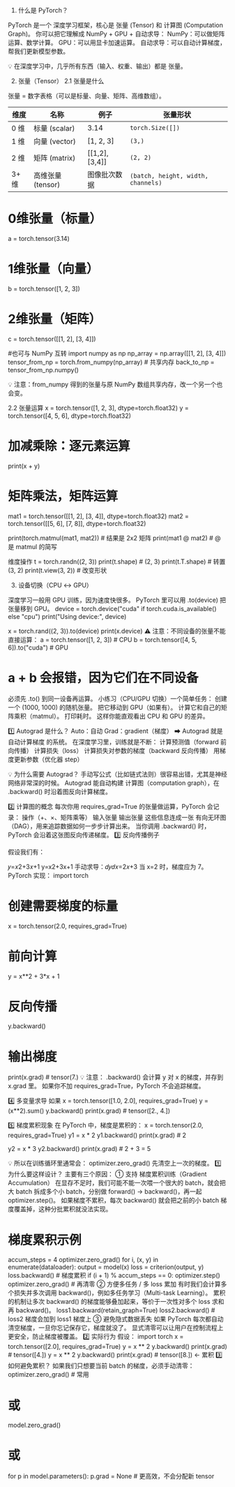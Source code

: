 1. 什么是 PyTorch？

PyTorch 是一个 深度学习框架，核心是 张量 (Tensor) 和 计算图 (Computation Graph)。
你可以把它理解成 NumPy + GPU + 自动求导：
NumPy：可以做矩阵运算、数学计算。
GPU：可以用显卡加速运算。
自动求导：可以自动计算梯度，帮我们更新模型参数。

💡 在深度学习中，几乎所有东西（输入、权重、输出）都是 张量。

2. 张量（Tensor）
2.1 张量是什么

张量 = 数字表格（可以是标量、向量、矩阵、高维数组）。

| 维度   | 名称            | 例子                | 张量形状                               |
| ---- | ------------- | ----------------- | ---------------------------------- |
| 0 维  | 标量 (scalar)   | 3.14              | `torch.Size([])`                   |
| 1 维  | 向量 (vector)   | \[1, 2, 3]        | `(3,)`                             |
| 2 维  | 矩阵 (matrix)   | \[\[1,2], \[3,4]] | `(2, 2)`                           |
| 3+ 维 | 高维张量 (tensor) | 图像批次数据            | `(batch, height, width, channels)` |

# 0维张量（标量）
a = torch.tensor(3.14)
# 1维张量（向量）
b = torch.tensor([1, 2, 3])
# 2维张量（矩阵）
c = torch.tensor([[1, 2], [3, 4]])

#也可与 NumPy 互转
import numpy as np
np_array = np.array([[1, 2], [3, 4]])
tensor_from_np = torch.from_numpy(np_array)  # 共享内存
back_to_np = tensor_from_np.numpy()

💡 注意：from_numpy 得到的张量与原 NumPy 数组共享内存，改一个另一个也会变。

2.2 张量运算
x = torch.tensor([1, 2, 3], dtype=torch.float32)
y = torch.tensor([4, 5, 6], dtype=torch.float32)

# 加减乘除：逐元素运算
print(x + y)

# 矩阵乘法，矩阵运算
mat1 = torch.tensor([[1, 2], [3, 4]], dtype=torch.float32)
mat2 = torch.tensor([[5, 6], [7, 8]], dtype=torch.float32)

print(torch.matmul(mat1, mat2))  # 结果是 2x2 矩阵
print(mat1 @ mat2)               # @ 是 matmul 的简写

维度操作
t = torch.randn((2, 3))
print(t.shape)       # (2, 3)
print(t.T.shape)     # 转置 (3, 2)
print(t.view(3, 2))  # 改变形状

3. 设备切换（CPU ↔ GPU）

深度学习一般用 GPU 训练，因为速度快很多。
PyTorch 里可以用 .to(device) 把张量移到 GPU。
device = torch.device("cuda" if torch.cuda.is_available() else "cpu")
print("Using device:", device)

x = torch.rand((2, 3)).to(device)
print(x.device)
⚠️ 注意：不同设备的张量不能直接运算：
a = torch.tensor([1, 2, 3])  # CPU
b = torch.tensor([4, 5, 6]).to("cuda")  # GPU
# a + b 会报错，因为它们在不同设备
必须先 .to() 到同一设备再运算。
小练习（CPU/GPU 切换）一个简单任务：
创建一个 (1000, 1000) 的随机张量。
把它移动到 GPU（如果有）。
计算它和自己的矩阵乘积（matmul）。
打印耗时。
这样你能直观看出 CPU 和 GPU 的差异。

1️⃣ Autograd 是什么？
Auto：自动
Grad：gradient（梯度）
➡ Autograd 就是 自动计算梯度 的系统。
在深度学习里，训练就是不断：
计算预测值（forward 前向传播）
计算损失（loss）
计算损失对参数的梯度（backward 反向传播）
用梯度更新参数（优化器 step）

💡 为什么需要 Autograd？
手动写公式（比如链式法则）很容易出错，尤其是神经网络非常深的时候。
Autograd 能自动构建 计算图（computation graph），在 .backward() 时沿着图反向计算梯度。

2️⃣ 计算图的概念
每次你用 requires_grad=True 的张量做运算，PyTorch 会记录：
操作（+、×、矩阵乘等）
输入张量
输出张量
这些信息连成一张 有向无环图（DAG），用来追踪数据如何一步步计算出来。
当你调用 .backward() 时，PyTorch 会沿着这张图反向传递梯度。
3️⃣ 反向传播例子

假设我们有：

𝑦=𝑥2+3𝑥+1
y=x2+3x+1
手动求导：𝑑𝑦𝑑𝑥=2𝑥+3
当 x=2 时，梯度应为 7。
PyTorch 实现：
import torch
# 创建需要梯度的标量
x = torch.tensor(2.0, requires_grad=True)
# 前向计算
y = x**2 + 3*x + 1
# 反向传播
y.backward()
# 输出梯度
print(x.grad)  # tensor(7.)
💡 注意：
.backward() 会计算 y 对 x 的梯度，并存到 x.grad 里。
如果你不加 requires_grad=True，PyTorch 不会追踪梯度。

4️⃣ 多变量求导
如果 
x = torch.tensor([1.0, 2.0], requires_grad=True)
y = (x**2).sum()
y.backward()
print(x.grad)  # tensor([2., 4.])

5️⃣ 梯度累积现象
在 PyTorch 中，梯度是累积的：
x = torch.tensor(2.0, requires_grad=True)
y1 = x * 2
y1.backward()
print(x.grad)  # 2

y2 = x * 3
y2.backward()
print(x.grad)  # 2 + 3 = 5

💡 所以在训练循环里通常会：
optimizer.zero_grad()
先清空上一次的梯度。
1️⃣ 为什么要这样设计？
主要有三个原因：
① 支持 梯度累积训练（Gradient Accumulation）
在显存不足时，我们可能不能一次喂一个很大的 batch，就会把大 batch 拆成多个小 batch，分别做 forward() → backward()，再一起 optimizer.step()。
如果梯度不累积，每次 backward() 就会把之前的小 batch 梯度覆盖掉，这种分批累积就没法实现。
# 梯度累积示例
accum_steps = 4
optimizer.zero_grad()
for i, (x, y) in enumerate(dataloader):
    output = model(x)
    loss = criterion(output, y)
    loss.backward()           # 梯度累积
    if (i + 1) % accum_steps == 0:
        optimizer.step()
        optimizer.zero_grad() # 再清零
② 方便多任务 / 多 loss 累加
有时我们会计算多个损失并多次调用 backward()，例如多任务学习（Multi-task Learning）。
累积的机制让多次 backward() 的梯度能够叠加起来，等价于一次性对多个 loss 求和再 backward()。
loss1.backward(retain_graph=True)
loss2.backward()  # loss2 梯度会加到 loss1 梯度上
③ 避免隐式数据丢失
如果 PyTorch 每次都自动清空梯度，一旦你忘记保存它，梯度就没了。
显式清零可以让用户在控制流程上更安全，防止梯度被覆盖。
2️⃣ 实际行为
假设：
import torch
x = torch.tensor([2.0], requires_grad=True)
y = x ** 2
y.backward()
print(x.grad)  # tensor([4.])
y = x ** 2
y.backward()
print(x.grad)  # tensor([8.])  ← 累积
3️⃣ 如何避免累积？
如果我们只想要当前 batch 的梯度，必须手动清零：
optimizer.zero_grad()  # 常用
# 或
model.zero_grad()
# 或
for p in model.parameters():
    p.grad = None  # 更高效，不会分配新 tensor
